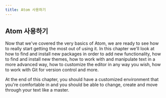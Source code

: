 ```yaml
---
title: Atom 사용하기
---
```

## Atom 사용하기

Now that we've covered the very basics of Atom, we are ready to see how to really start getting the most out of using it. In this chapter we'll look at how to find and install new packages in order to add new functionality, how to find and install new themes, how to work with and manipulate text in a more advanced way, how to customize the editor in any way you wish, how to work with Git for version control and more.

At the end of this chapter, you should have a customized environment that you're comfortable in and you should be able to change, create and move through your text like a master.
